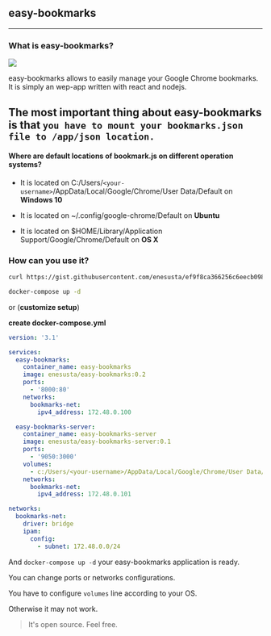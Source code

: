 
## easy-bookmarks
---


### What is easy-bookmarks?

![](https://raw.githubusercontent.com/enesusta/assets-host-for-github-pages/assets/easy-bookmarks/easy-bookmarks.gif)

easy-bookmarks allows to easily manage your Google Chrome bookmarks. It is simply an wep-app written with react and nodejs.

The most important thing about easy-bookmarks is that `you have to mount your bookmarks.json file to /app/json location.`
---

#### Where are default locations of bookmark.js on different operation systems?

- It is located on C:/Users/`<your-username>`/AppData/Local/Google/Chrome/User Data/Default on **Windows 10**

- It is located on ~/.config/google-chrome/Default on **Ubuntu**

- It is located on $HOME/Library/Application Support/Google/Chrome/Default on **OS X**


### How can you use it?

```bash
curl https://gist.githubusercontent.com/enesusta/ef9f8ca366256c6eecb098beaa7ad445/raw/0d43e3e34a3a4c37ca623f3beaa736034345eb50/docker-compose.yml --output docker-compose.yml

docker-compose up -d
```

or (**customize setup**)

**create docker-compose.yml**

```yml
version: '3.1'

services:
  easy-bookmarks:
    container_name: easy-bookmarks
    image: enesusta/easy-bookmarks:0.2
    ports:
      - '8000:80'
    networks:
      bookmarks-net:
        ipv4_address: 172.48.0.100

  easy-bookmarks-server:
    container_name: easy-bookmarks-server
    image: enesusta/easy-bookmarks-server:0.1
    ports:
      - '9050:3000'
    volumes:
      - c:/Users/<your-username>/AppData/Local/Google/Chrome/User Data/Default:/data/json #change this
    networks:
      bookmarks-net:
        ipv4_address: 172.48.0.101

networks:
  bookmarks-net:
    driver: bridge
    ipam:
      config:
        - subnet: 172.48.0.0/24
```

And `docker-compose up -d` your easy-bookmarks application is ready.

You can change ports or networks configurations.

You have to configure `volumes` line according to your OS.

Otherwise it may not work.

> It's open source. Feel free.
